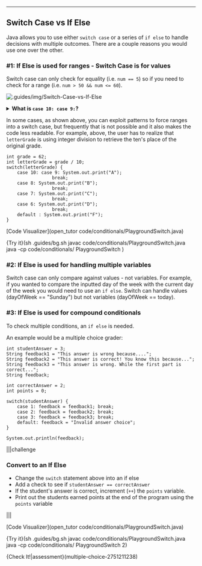 ---

## Switch Case vs If Else

Java allows you to use either `switch case` or a series of `if else` to handle decisions with multiple outcomes. There are a couple reasons you would use one over the other.

### #1: If Else is used for ranges - Switch Case is for values
Switch case can only check for equality (i.e. `num == 5`) so if you need to check for a range (i.e. `num > 50 && num <= 60`).

![.guides/img/Switch-Case-vs-If-Else](.guides/img/Switch-Case-vs-If-Else.png)

<details><summary> <b>What is <code>case 10: case 9:</code>?</b></summary> Sometimes, the code for multiple cases is the same. Instead of repeating code, you can list multiple cases before the code. Here is another example: ![.guides/img/Multiple_Case-Labels](.guides/img/Multiple_Case-Labels.png) </details>

In some cases, as shown above, you can exploit patterns to force ranges into a switch case, but frequently that is not possible and it also makes the code less readable. For example, above, the user has to realize that `letterGrade` is using integer division to retrieve the ten's place of the original grade.

```
int grade = 62;
int letterGrade = grade / 10;
switch(letterGrade) {
    case 10: case 9: System.out.print("A"); 
                 break;
    case 8: System.out.print("B"); 
                 break;
    case 7: System.out.print("C"); 
                 break;
    case 6: System.out.print("D"); 
                 break;
    default : System.out.print("F");
}
```

[Code Visualizer](open_tutor code/conditionals/PlaygroundSwitch.java)

{Try it}(sh .guides/bg.sh javac code/conditionals/PlaygroundSwitch.java java -cp code/conditionals/ PlaygroundSwitch )


### #2: If Else is used for handling multiple variables
Switch case can only compare against values - not variables. For example, if you wanted to compare the inputted day of the week with the current day of the week you would need to use an `if else`. Switch can handle values (dayOfWeek == "Sunday") but not variables (dayOfWeek == today).

### #3: If Else is used for compound conditionals
To check multiple conditions, an `if else` is needed. 

An example would be a multiple choice grader:
```
int studentAnswer = 3;
String feedback1 = "This answer is wrong because....";
String feedback2 = "This answer is correct! You know this because...";
String feedback3 = "This answer is wrong. While the first part is correct...";
String feedback;

int correctAnswer = 2;
int points = 0;

switch(studentAnswer) {
    case 1: feedback = feedback1; break;
    case 2: feedback = feedback2; break;
    case 3: feedback = feedback3; break;
    default: feedback = "Invalid answer choice";
}

System.out.println(feedback);
```

|||challenge
### Convert to an If Else
* Change the `switch` statement above into an if else
* Add a check to see if `studentAnswer == correctAnswer`
* If the student's answer is correct, increment (`++`) the `points` variable.
* Print out the students earned points at the end of the program using the `points` variable

|||


[Code Visualizer](open_tutor code/conditionals/PlaygroundSwitch.java)

{Try it}(sh .guides/bg.sh javac code/conditionals/PlaygroundSwitch.java java -cp code/conditionals/ PlaygroundSwitch 2)

{Check It!|assessment}(multiple-choice-2751211238)

